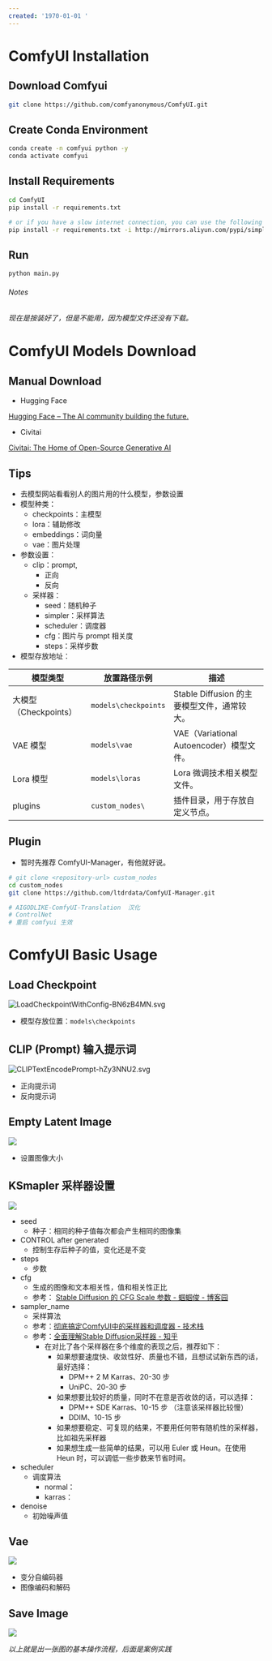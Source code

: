 ```yaml
---
created: '1970-01-01 '
---
```


# ComfyUI Installation

## Download Comfyui

```bash
git clone https://github.com/comfyanonymous/ComfyUI.git

```

## Create Conda Environment

```bash
conda create -n comfyui python -y
conda activate comfyui

```

## Install Requirements

```bash
cd ComfyUI
pip install -r requirements.txt

# or if you have a slow internet connection, you can use the following command to install requirements from a mirror site
pip install -r requirements.txt -i http://mirrors.aliyun.com/pypi/simple/ --trusted-host mirrors.aliyun.com

```

## Run

```bash
python main.py
```

###### Notes

_现在是按装好了，但是不能用，因为模型文件还没有下载。_

# ComfyUI Models Download

## Manual Download

- Hugging Face

[Hugging Face – The AI community building the future.](https://huggingface.co)

- Civitai

[Civitai: The Home of Open-Source Generative AI](https://civitai.com)

## Tips

- 去模型网站看看别人的图片用的什么模型，参数设置
- 模型种类：
    - checkpoints：主模型
    - lora：辅助修改
    - embeddings：词向量
    - vae：图片处理
- 参数设置：
    - clip：prompt,
        - 正向
        - 反向
    - 采样器：
        - seed：随机种子
        - simpler：采样算法
        - scheduler：调度器
        - cfg：图片与 prompt 相关度
        - steps：采样步数
- 模型存放地址：

| 模型类型             | 放置路径示例                       | 描述                                |
| ---------------- | ---------------------------- | --------------------------------- |
| 大模型（Checkpoints） | `models\checkpoints` | Stable Diffusion 的主要模型文件，通常较大。     |
| VAE 模型            | `models\vae`         | VAE（Variational Autoencoder）模型文件。 |
| Lora 模型           | `models\loras`       | Lora 微调技术相关模型文件。                   |
| plugins          | `custom_nodes\`      | 插件目录，用于存放自定义节点。                   |

## Plugin

- 暂时先推荐 ComfyUI-Manager，有他就好说。

```sh
# git clone <repository-url> custom_nodes
cd custom_nodes
git clone https://github.com/ltdrdata/ComfyUI-Manager.git

# AIGODLIKE-ComfyUI-Translation  汉化
# ControlNet  
# 重启 comfyui 生效
```

# ComfyUI Basic Usage

## Load Checkpoint

![LoadCheckpointWithConfig-BN6zB4MN.svg](https://www.comfyuidoc.com/assets/LoadCheckpointWithConfig-BN6zB4MN.svg)

- 模型存放位置：`models\checkpoints`

## CLIP (Prompt) 输入提示词

![CLIPTextEncodePrompt-hZy3NNU2.svg](https://www.comfyuidoc.com/assets/CLIPTextEncodePrompt-hZy3NNU2.svg)

- 正向提示词
- 反向提示词

## Empty Latent Image

![](https://www.comfyuidoc.com/assets/EmptyLatentImage-D8EMT608.svg)

- 设置图像大小

## KSmapler 采样器设置

![](https://www.comfyuidoc.com/assets/KSampler-LOr6cHLj.svg)

- seed
    - 种子：相同的种子值每次都会产生相同的图像集
- CONTROL after generated
    - 控制生存后种子的值，变化还是不变
- steps
    - 步数
- cfg
	- 生成的图像和文本相关性，值和相关性正比
	- 参考： [Stable Diffusion 的 CFG Scale 参数 - 蝈蝈俊 - 博客园](https://www.cnblogs.com/ghj1976/p/stable-diffusion-de-cfg-scale-can-shu.html)
- sampler_name
    - 采样算法
	- 参考：[彻底搞定ComfyUI中的采样器和调度器 - 技术栈](https://jishuzhan.net/article/1777525178465521666)
    - 参考：[全面理解Stable Diffusion采样器 - 知乎](https://zhuanlan.zhihu.com/p/673899723)
	    - 在对比了各个采样器在多个维度的表现之后，推荐如下：
			- 如果想要速度快、收敛性好、质量也不错，且想试试新东西的话，最好选择：
				- DPM++ 2 M Karras、20-30 步
				- UniPC、20-30 步
			- 如果想要比较好的质量，同时不在意是否收敛的话，可以选择：
				- DPM++ SDE Karras、10-15 步 （注意该采样器比较慢）
				- DDIM、10-15 步
			 - 如果想要稳定、可复现的结果，不要用任何带有随机性的采样器，比如祖先采样器
			 - 如果想生成一些简单的结果，可以用 Euler 或 Heun。在使用 Heun 时，可以调低一些步数来节省时间。
- scheduler
    - 调度算法
		- normal：
		- karras：
- denoise
    - 初始噪声值

## Vae

![](https://www.comfyuidoc.com/assets/VAEDecode-B-picWPt.svg)

- 变分自编码器
- 图像编码和解码

## Save Image

![](https://www.comfyuidoc.com/assets/SaveImage-z3yAym7e.svg)

_以上就是出一张图的基本操作流程，后面是案例实践_
